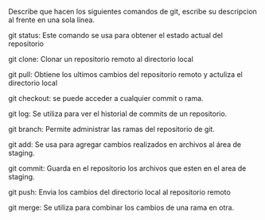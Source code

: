 Describe que hacen los siguientes comandos de git, escribe su descripcion al frente en una sola linea.

git status: Este comando se usa para obtener el estado actual del repositorio

git clone: Clonar un repositorio remoto al directorio local

git pull: Obtiene los ultimos cambios del repositorio remoto y actuliza el directorio local

git checkout: se puede acceder a cualquier commit o rama.

git log: Se utiliza para ver el historial de commits de un repositorio.

git branch: Permite administrar las ramas del repositorio de git.

git add: Se usa para agregar cambios realizados en archivos al área de staging.

git commit: Guarda en el repositorio los archivos que esten en el area de staging.

git push: Envia los cambios del directorio local al repositorio remoto

git merge: Se utiliza para combinar los cambios de una rama en otra.
